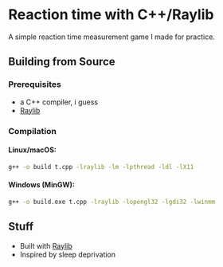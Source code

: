 # Reaction time with C++/Raylib

A simple reaction time measurement game I made for practice.

## Building from Source

### Prerequisites

- a C++ compiler, i guess
- [Raylib](https://www.raylib.com/)

### Compilation

#### Linux/macOS:
```bash
g++ -o build t.cpp -lraylib -lm -lpthread -ldl -lX11
```

#### Windows (MinGW):
```bash
g++ -o build.exe t.cpp -lraylib -lopengl32 -lgdi32 -lwinmm
```

## Stuff

- Built with [Raylib](https://www.raylib.com/)
- Inspired by sleep deprivation
